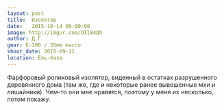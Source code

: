 ```yaml
---
layout: post
title:  Изолятор
date:   2015-10-14 00:00:00
image: http://imgur.com/OIl84Qh
author: Д.Г.
gear: E-300 / 35mm macro
shoot_date: 2015-09-11
location: Ёль-база
---
```


Фарфоровый роликовый изолятор, виденный в остатках разрушенного деревянного дома (там же, где и некоторые ранее вывешенные мхи и лишайники). Чем-то они мне нравятся, поэтому у меня их несколько, потом покажу.
